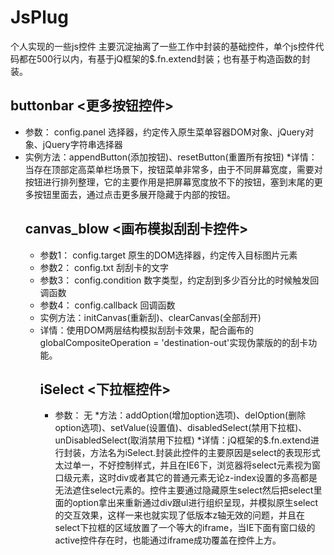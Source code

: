 # JsPlug
个人实现的一些js控件
主要沉淀抽离了一些工作中封装的基础控件，单个js控件代码都在500行以内，有基于jQ框架的$.fn.extend封装；也有基于构造函数的封装。


## buttonbar <更多按钮控件>
  * 参数： config.panel <Object> 选择器，约定传入原生菜单容器DOM对象、jQuery对象、jQuery字符串选择器
  * 实例方法：appendButton(添加按钮)、resetButton(重置所有按钮) *详情：当存在顶部定高菜单栏场景下，按钮菜单非常多，由于不同屏幕宽度，需要对按钮进行排列整理，它的主要作用是把屏幕宽度放不下的按钮，塞到末尾的更多按钮里面去，通过点击更多展开隐藏于内部的按钮。

## canvas_blow <画布模拟刮刮卡控件>
  * 参数1： config.target <Object> 原生的DOM选择器，约定传入目标图片元素
  * 参数2： config.txt <String> 刮刮卡的文字
  * 参数3： config.condition <Number> 数字类型，约定刮到多少百分比的时候触发回调函数
  * 参数4： config.callback <Function> 回调函数
  * 实例方法：initCanvas(重新刮)、clearCanvas(全部刮开)
  * 详情：使用DOM两层结构模拟刮刮卡效果，配合画布的globalCompositeOperation = 'destination-out'实现伪蒙版的的刮卡功能。

## iSelect <下拉框控件>
  * 参数： 无  *方法：addOption(增加option选项)、delOption(删除option选项)、setValue(设置值)、disabledSelect(禁用下拉框)、unDisabledSelect(取消禁用下拉框) *详情：jQ框架的$.fn.extend进行封装，方法名为iSelect.封装此控件的主要原因是select的表现形式太过单一，不好控制样式，并且在IE6下，浏览器将select元素视为窗口级元素，这时div或者其它的普通元素无论z-index设置的多高都是无法遮住select元素的。控件主要通过隐藏原生select然后把select里面的option拿出来重新通过div跟ul进行组织呈现，并模拟原生select的交互效果，这样一来也就实现了低版本z轴无效的问题，并且在select下拉框的区域放置了一个等大的iframe，当IE下面有窗口级的active控件存在时，也能通过iframe成功覆盖在控件上方。

